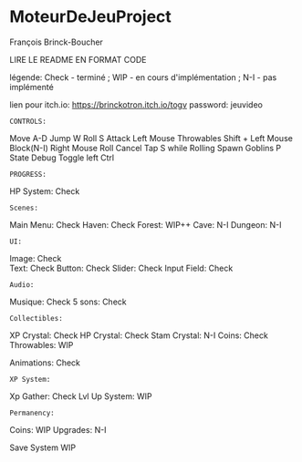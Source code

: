 # MoteurDeJeuProject

François Brinck-Boucher

LIRE LE README EN FORMAT CODE

légende: Check - terminé ; WIP - en cours d'implémentation ; N-I - pas implémenté

lien pour itch.io: 
https://brinckotron.itch.io/togv
password: jeuvideo

    CONTROLS: 
Move            A-D
Jump            W
Roll            S
Attack          Left Mouse
Throwables Shift + Left Mouse
Block(N-I)      Right Mouse
Roll Cancel     Tap S while Rolling
Spawn Goblins   P
State Debug     Toggle left Ctrl

    PROGRESS:

HP System:      Check

    Scenes:
Main Menu:      Check
Haven:          Check
Forest:         WIP++
Cave:           N-I
Dungeon:        N-I

    UI: 
Image:          Check          
Text:           Check
Button:         Check
Slider:         Check
Input Field:    Check

    Audio:
Musique:        Check
5 sons:         Check

    Collectibles:
XP Crystal:     Check
HP Crystal:     Check
Stam Crystal:   N-I
Coins:          Check
Throwables:     WIP

Animations:     Check

    XP System:
Xp Gather:      Check
Lvl Up System:  WIP

    Permanency:
Coins:          WIP
Upgrades:       N-I

Save System     WIP
   

 
